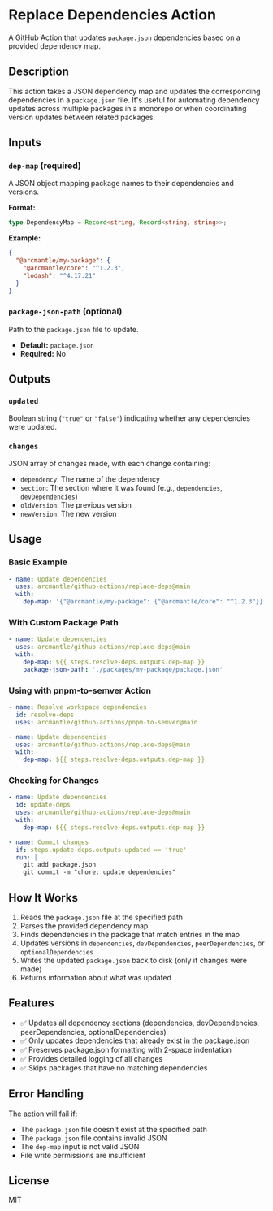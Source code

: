 # Replace Dependencies Action

A GitHub Action that updates `package.json` dependencies based on a provided dependency map.

## Description

This action takes a JSON dependency map and updates the corresponding dependencies in a `package.json` file. It's useful for automating dependency updates across multiple packages in a monorepo or when coordinating version updates between related packages.

## Inputs

### `dep-map` (required)

A JSON object mapping package names to their dependencies and versions.

**Format:**

```typescript
type DependencyMap = Record<string, Record<string, string>>;
```

**Example:**

```json
{
  "@arcmantle/my-package": {
    "@arcmantle/core": "^1.2.3",
    "lodash": "^4.17.21"
  }
}
```

### `package-json-path` (optional)

Path to the `package.json` file to update.

- **Default:** `package.json`
- **Required:** No

## Outputs

### `updated`

Boolean string (`"true"` or `"false"`) indicating whether any dependencies were updated.

### `changes`

JSON array of changes made, with each change containing:

- `dependency`: The name of the dependency
- `section`: The section where it was found (e.g., `dependencies`, `devDependencies`)
- `oldVersion`: The previous version
- `newVersion`: The new version

## Usage

### Basic Example

```yaml
- name: Update dependencies
  uses: arcmantle/github-actions/replace-deps@main
  with:
    dep-map: '{"@arcmantle/my-package": {"@arcmantle/core": "^1.2.3"}}'
```

### With Custom Package Path

```yaml
- name: Update dependencies
  uses: arcmantle/github-actions/replace-deps@main
  with:
    dep-map: ${{ steps.resolve-deps.outputs.dep-map }}
    package-json-path: './packages/my-package/package.json'
```

### Using with pnpm-to-semver Action

```yaml
- name: Resolve workspace dependencies
  id: resolve-deps
  uses: arcmantle/github-actions/pnpm-to-semver@main

- name: Update dependencies
  uses: arcmantle/github-actions/replace-deps@main
  with:
    dep-map: ${{ steps.resolve-deps.outputs.dep-map }}
```

### Checking for Changes

```yaml
- name: Update dependencies
  id: update-deps
  uses: arcmantle/github-actions/replace-deps@main
  with:
    dep-map: ${{ steps.resolve-deps.outputs.dep-map }}

- name: Commit changes
  if: steps.update-deps.outputs.updated == 'true'
  run: |
    git add package.json
    git commit -m "chore: update dependencies"
```

## How It Works

1. Reads the `package.json` file at the specified path
2. Parses the provided dependency map
3. Finds dependencies in the package that match entries in the map
4. Updates versions in `dependencies`, `devDependencies`, `peerDependencies`, or `optionalDependencies`
5. Writes the updated `package.json` back to disk (only if changes were made)
6. Returns information about what was updated

## Features

- ✅ Updates all dependency sections (dependencies, devDependencies, peerDependencies, optionalDependencies)
- ✅ Only updates dependencies that already exist in the package.json
- ✅ Preserves package.json formatting with 2-space indentation
- ✅ Provides detailed logging of all changes
- ✅ Skips packages that have no matching dependencies

## Error Handling

The action will fail if:

- The `package.json` file doesn't exist at the specified path
- The `package.json` file contains invalid JSON
- The `dep-map` input is not valid JSON
- File write permissions are insufficient

## License

MIT
